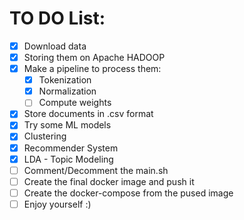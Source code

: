 # TO DO List:

- [X] Download data
- [X] Storing them on Apache HADOOP
- [X] Make a pipeline to process them:
  - [X] Tokenization
  - [X] Normalization
  - [ ] Compute weights
- [x] Store documents in .csv format
- [x] Try some ML models
- [x] Clustering
- [x] Recommender System
- [x] LDA - Topic Modeling
- [ ] Comment/Decomment the main.sh
- [ ] Create the final docker image and push it
- [ ] Create the docker-compose from the pused image
- [ ] Enjoy yourself :)
